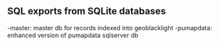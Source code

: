 ## SQL exports from SQLite databases

-master: master db for records indexed into geoblacklight
-pumapdata: enhanced version of pumapdata sqlserver db